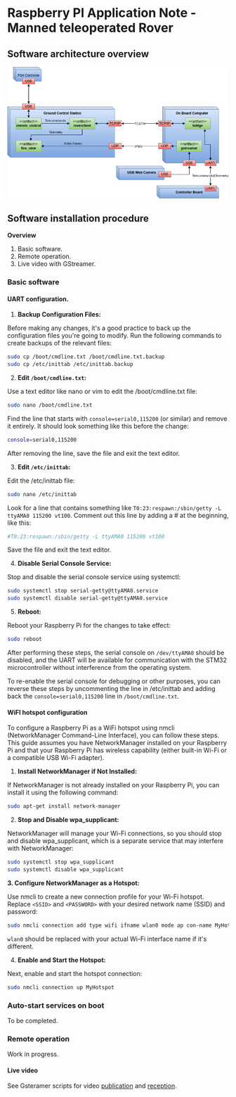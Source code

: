 Raspberry PI Application Note - Manned teleoperated Rover
=========================================================



Software architecture overview
------------------------------

![SoftwareDeploymentView](./Assets/SoftwareDeploymentView.png)


Software installation procedure
-------------------------------

**Overview**

1. Basic software.
2. Remote operation.
2. Live video with GStreamer.

### Basic software

#### UART configuration.

1. **Backup Configuration Files:**

Before making any changes, it's a good practice to back up the configuration files you're going to modify. Run the following commands to create backups of the relevant files:

~~~bash
sudo cp /boot/cmdline.txt /boot/cmdline.txt.backup
sudo cp /etc/inittab /etc/inittab.backup
~~~

2. **Edit `/boot/cmdline.txt`:**

Use a text editor like nano or vim to edit the /boot/cmdline.txt file:

~~~bash
sudo nano /boot/cmdline.txt
~~~

Find the line that starts with `console=serial0,115200` (or similar) and remove it entirely. It should look something like this before the change:

~~~bash
console=serial0,115200
~~~

After removing the line, save the file and exit the text editor.

3. **Edit `/etc/inittab`:**

Edit the /etc/inittab file:

~~~bash
sudo nano /etc/inittab
~~~

Look for a line that contains something like `T0:23:respawn:/sbin/getty -L ttyAMA0 115200 vt100`. Comment out this line by adding a # at the beginning, like this:

~~~bash
#T0:23:respawn:/sbin/getty -L ttyAMA0 115200 vt100
~~~

Save the file and exit the text editor.

4. **Disable Serial Console Service:**

Stop and disable the serial console service using systemctl:

~~~bash
sudo systemctl stop serial-getty@ttyAMA0.service
sudo systemctl disable serial-getty@ttyAMA0.service
~~~

5. **Reboot:**

Reboot your Raspberry Pi for the changes to take effect:

~~~bash
sudo reboot
~~~

After performing these steps, the serial console on `/dev/ttyAMA0` should be disabled, and the UART will be available for communication with the STM32 microcontroller without interference from the operating system.

To re-enable the serial console for debugging or other purposes, you can reverse these steps by uncommenting the line in /etc/inittab and adding back the `console=serial0,115200` line in `/boot/cmdline.txt`.

#### WiFI hotspot configuration

To configure a Raspberry Pi as a WiFi hotspot using nmcli (NetworkManager Command-Line Interface), you can follow these steps. This guide assumes you have NetworkManager installed on your Raspberry Pi and that your Raspberry Pi has wireless capability (either built-in Wi-Fi or a compatible USB Wi-Fi adapter).

1. **Install NetworkManager if Not Installed:**

If NetworkManager is not already installed on your Raspberry Pi, you can install it using the following command:

~~~bash
sudo apt-get install network-manager
~~~

2. **Stop and Disable wpa_supplicant:**

NetworkManager will manage your Wi-Fi connections, so you should stop and disable wpa_supplicant, which is a separate service that may interfere with NetworkManager:

~~~bash
sudo systemctl stop wpa_supplicant
sudo systemctl disable wpa_supplicant
~~~

**3. Configure NetworkManager as a Hotspot:**

Use nmcli to create a new connection profile for your Wi-Fi hotspot. Replace `<SSID>` and `<PASSWORD>` with your desired network name (SSID) and password:

~~~bash
sudo nmcli connection add type wifi ifname wlan0 mode ap con-name MyHotspot ssid <SSID> 802-11-wireless-security.key-mgmt wpa-psk 802-11-wireless-security.psk <PASSWORD>
~~~

`wlan0` should be replaced with your actual Wi-Fi interface name if it's different.

4. **Enable and Start the Hotspot:**

Next, enable and start the hotspot connection:

~~~bash
sudo nmcli connection up MyHotspot
~~~

### Auto-start services on boot

To be completed.

### Remote operation

Work in progress.

#### Live video

See Gsteramer scripts for video [publication](../Scripts/publish_video.sh) and [reception](../Scripts/receive_video.sh).

